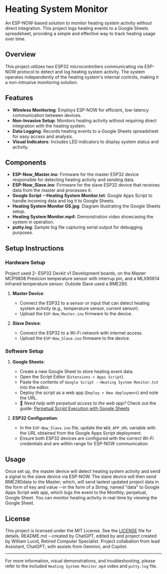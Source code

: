 
# Heating System Monitor

An ESP-NOW-based solution to monitor heating system activity without direct integration. This project logs heating events to a Google Sheets spreadsheet, providing a simple and effective way to track heating usage over time.

## Overview

This project utilizes two ESP32 microcontrollers communicating via ESP-NOW protocol to detect and log heating system activity. The system operates independently of the heating system's internal controls, making it a non-intrusive monitoring solution.

## Features

- **Wireless Monitoring**: Employs ESP-NOW for efficient, low-latency communication between devices.
- **Non-Invasive Setup**: Monitors heating activity without requiring direct integration with the heating system.
- **Data Logging**: Records heating events to a Google Sheets spreadsheet for easy access and analysis.
- **Visual Indicators**: Includes LED indicators to display system status and activity.

## Components

- **ESP-Now_Master.ino**: Firmware for the master ESP32 device responsible for detecting heating activity and sending data.
- **ESP-Now_Slave.ino**: Firmware for the slave ESP32 device that receives data from the master and processes it.
- **Google Script --Heating System Monitor.txt**: Google Apps Script to handle incoming data and log it to Google Sheets.
- **Heating System Monitor GS.jpg**: Diagram illustrating the Google Sheets setup.
- **Heating System Monitor.mp4**: Demonstration video showcasing the system in operation.
- **putty.log**: Sample log file capturing serial output for debugging purposes.

## Setup Instructions

### Hardware Setup

Project used 2- ESP32 Devkit v1 Development boards, on the Master MCP9808 Presicion temperature sensor with interrup pin, and a MLX90614 Infrared temperature sensor.  Outside Slave used a BME280. 

1. **Master Device**:
   - Connect the ESP32 to a sensor or input that can detect heating system activity (e.g., temperature sensor, current sensor).
   - Upload the `ESP-Now_Master.ino` firmware to the device.  

2. **Slave Device**:
   - Connect the ESP32 to a Wi-Fi network with internet access.
   - Upload the `ESP-Now_Slave.ino` firmware to the device.

### Software Setup

1. **Google Sheets**:
   - Create a new Google Sheet to store heating event data.
   - Open the Script Editor (`Extensions > Apps Script`).
   - Paste the contents of `Google Script --Heating System Monitor.txt` into the editor.
   - Deploy the script as a web app (`Deploy > New deployment`) and note the URL.
   - 📘 *Need help with perpetual access to the web app?* Check out the guide: [Perpetual Script Execution with Google Sheets](https://gist.github.com/Tech500/57fe6a035e46da4112d6330a637367d0)

2. **ESP32 Configuration**:
   - In the `ESP-Now_Slave.ino` file, update the `WEB_APP_URL` variable with the URL obtained from the Google Apps Script deployment.
   - Ensure both ESP32 devices are configured with the correct Wi-Fi credentials and are within range for ESP-NOW communication.

## Usage

Once set up, the master device will detect heating system activity and send a signal to the slave device via ESP-NOW. The slave device will then send BME280data to the Master; which, will send 
lastest updated project data in the form of key and value --in the form of a String, named "data" to Google Apps Script web app, which logs the event to the Monthly; perpetual, Google Sheet. You can monitor heating 
activity in real-time by viewing the Google Sheet.

## License

This project is licensed under the MIT License. See the [LICENSE](LICENSE) file for details.  README.md --created by ChatGPT, edited by and project created by William Lucid, Retired Computer Specialist.  Project collabation 
from lead Assistant, ChatGPT; with assists from Geminni, and Copilot.

---

For more information, visual demonstrations, and troubleshooting, please refer to the included `Heating System Monitor.mp4` video and `putty.log` file.

